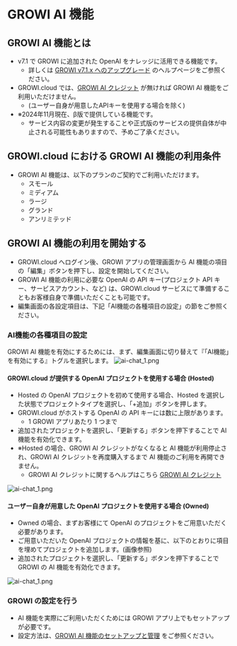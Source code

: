# GROWI AI 機能

## GROWI AI 機能とは

- v7.1 で GROWI に追加された OpenAI をナレッジに活用できる機能です。
  - 詳しくは [GROWI v7.1.x へのアップグレード](/ja/admin-guide/upgrading/71x.html) のヘルプページをご参照ください。
- GROWI.cloud では、[GROWI AI クレジット](./ai-credit) が無ければ GROWI AI 機能をご利用いただけません。
  - (ユーザー自身が用意したAPIキーを使用する場合を除く)
- ※2024年11月現在、β版で提供している機能です。
  - サービス内容の変更が発生することや正式版のサービスの提供自体が中止される可能性もありますので、予めご了承ください。

## GROWI.cloud における GROWI AI 機能の利用条件

- GROWI AI 機能は、以下のプランのご契約でご利用いただけます。
  - スモール
  - ミディアム
  - ラージ
  - グランド
  - アンリミテッド

## GROWI AI 機能の利用を開始する

- GROWI.cloud へログイン後、GROWI アプリの管理画面から AI 機能の項目の「編集」ボタンを押下し、設定を開始してください。
- GROWI AI 機能の利用に必要な OpenAI の API キー(プロジェクト API キー、サービスアカウント、など) は、GROWI.cloud サービスにて準備することもお客様自身で準備いただくことも可能です。
- 編集画面の各設定項目は、下記「AI機能の各種項目の設定」の節をご参照ください。

### AI機能の各種項目の設定

GROWI AI 機能を有効にするためには、まず、編集画面に切り替えて『「AI機能」を有効にする』トグルを選択します。
<img :src="$withBase('/assets/images/ja/ai-chat_1.png')" alt="ai-chat_1.png">

#### GROWI.cloud が提供する OpenAI プロジェクトを使用する場合 (Hosted)

- Hosted の OpenAI プロジェクトを初めて使用する場合、Hosted を選択した状態でプロジェクトタイプを選択し、「+追加」ボタンを押します。
- GROWI.cloud がホストする OpenAI の API キーには数に上限があります。
  - 1 GROWI アプリあたり 1 つまで
- 追加されたプロジェクトを選択し、「更新する」ボタンを押下することで AI 機能を有効化できます。
- <span class="text-danger">※Hosted の場合、GROWI AI クレジットがなくなると AI 機能が利用停止され、GROWI AI クレジットを再度購入するまで AI 機能のご利用を再開できません。</span>
  - GROWI AI クレジットに関するヘルプはこちら [GROWI AI クレジット](./ai-credit)
<img :src="$withBase('/assets/images/ja/ai-chat_2.png')" alt="ai-chat_1.png">

#### ユーザー自身が用意した OpenAI プロジェクトを使用する場合 (Owned)

- Owned の場合、まずお客様にて OpenAI のプロジェクトをご用意いただく必要があります。
- ご用意いただいた OpenAI プロジェクトの情報を基に、以下のとおりに項目を埋めてプロジェクトを追加します。(画像参照)
- 追加されたプロジェクトを選択し、「更新する」ボタンを押下することで GROWI の AI 機能を有効化できます。
<img :src="$withBase('/assets/images/ja/ai-chat_3.png')" alt="ai-chat_1.png">

### GROWI の設定を行う

- AI 機能を実際にご利用いただくためには GROWI アプリ上でもセットアップが必要です。
- 設定方法は、[GROWI AI 機能のセットアップと管理](/ja/admin-guide/management-cookbook/ai-function) をご参照ください。
